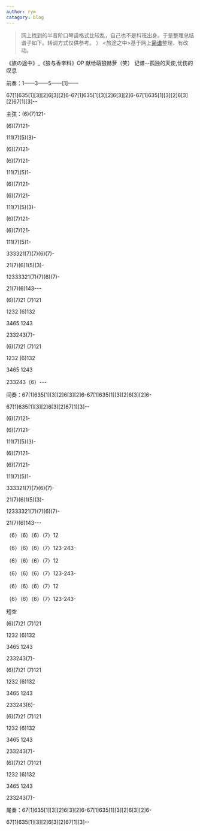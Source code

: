 ```yaml
---
author: rym
catagory: blog
---
```

> 网上找到的半音阶口琴谱格式比较乱，自己也不是科班出身。于是整理总结谱子如下。转调方式仅供参考。
〉 <旅途之中>基于网上[简谱](https://www.bing.com/search?pglt=2339&q=半音口琴+旅途之中&cvid=90d8a9bef8294ae4a26c1041cc33299c&gs_lcrp=EgRlZGdlKgYIABBFGDkyBggAEEUYOdIBCDc1ODhqMGoxqAIAsAIA&FORM=ANNTA1&PC=SMTS)整理，有改动。

《旅の途中》_《狼与香辛料》OP                  献给萌狼赫萝（笑）     记谱--孤独的天使,忧伤的叹息  

前奏：1——3——5——[1]——

67[1]635[1][3][2]6[3][2]6-67[1]635[1][3][2]6[3][2]6-67[1]635[1][3][2]6[3][2]67[1][3]--

主弦：(6)(7)121-

(6)(7)121-

111(7)(5)(3)-

(6)(7)121-

(6)(7)121-

111(7)(5)1-

(6)(7)121-

(6)(7)121-

111(7)(5)(3)-

(6)(7)121-

(6)(7)121-

111(7)(5)1-

333321(7)(7)(6)(7)-

21(7)(6)1(5)(3)-

12333321(7)(7)(6)(7)-

21(7)(6)143---

(6)(7)21  (7)121

1232  (6)132

3465  1243

233243(7)-

(6)(7)21  (7)121

1232  (6)132

3465  1243

233243（6）---

间奏：67[1]635[1][3][2]6[3][2]6-67[1]635[1][3][2]6[3][2]6-

67[1]635[1][3][2]6[3][2]67[1][3]--

(6)(7)121-

(6)(7)121-

111(7)(5)(3)-

(6)(7)121-

(6)(7)121-

111(7)(5)1-

333321(7)(7)(6)(7)-

21(7)(6)1(5)(3)-

12333321(7)(7)(6)(7)-

21(7)(6)143---

（6）（6）（6）（7）12

（6）（6）（6）（7）123-243-

（6）（6）（6）（7）12

（6）（6）（6）（7）123-243-

（6）（6）（6）（7）12

（6）（6）（6）（7）123-243-

短空

(6)(7)21  (7)121

1232  (6)132

3465  1243

233243(7)-

(6)(7)21  (7)121

1232  (6)132                                 

3465  1243

233243(6)-

(6)(7)21  (7)121

1232  (6)132

3465  1243

233243(7)-

(6)(7)21  (7)121

1232  (6)132

3465  1243

233243(7)-

尾奏：67[1]635[1][3][2]6[3][2]6-67[1]635[1][3][2]6[3][2]6-

67[1]635[1][3][2]6[3][2]67[1][3]--




